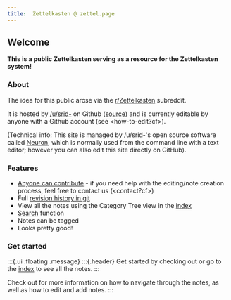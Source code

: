 ```yaml
---
title:  Zettelkasten @ zettel.page
---
```


## Welcome
**This is a public Zettelkasten serving as a resource for the Zettelkasten system!**

### About
The idea for this public <zettelkasten> arose via the [r/Zettelkasten](https://reddit.com/r/Zettelkasten/) subreddit.

It is hosted by [/u/srid-](https://www.reddit.com/user/srid-) on Github ([source](https://github.com/Kuratoro/kuratoro.zettel.page)) and is currently editable by anyone with a Github account (see <how-to-edit?cf>). 

(Technical info: This site is managed by /u/srid-'s open source software called [Neuron](https://neuron.zettel.page/), which is normally used from the command line with a text editor; however you can also edit this site directly on GitHub).

### Features
* [Anyone can contribute](https://github.com/srid/www.zettel.page/edit/master/index.md) - if you need help with the editing/note creation process, feel free to contact us (<contact?cf>)
* Full [revision history in git](https://github.com/Kuratoro/www.zettel.page/commits/master)
* View all the notes using the Category Tree view in the [index](z-index.html)
* [Search](search.html) function
* Notes can be tagged
* Looks pretty good!

### Get started

:::{.ui .floating .message}
:::{.header}
Get started by checking out <zettelkasten> or go to the [index](https://www.zettel.page/z-index.html) to see all the notes.
:::

Check out <how-to-use> for more information on how to navigate through the notes, as well as how to edit and add notes.
:::